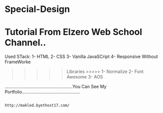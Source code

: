 # Special-Design
# Tutorial From Elzero Web School Channel..

Used STack:
1- HTML
2- CSS
3- Vanilla JavaSCript
4- Responsive Without FrameWorke


>>>>> Libraries >>>>>
1- Normalize
2- Font Awesome
3- AOS


......................................................You Can See My Portfolio..............................................

                                                    http://makled.byethost17.com/

